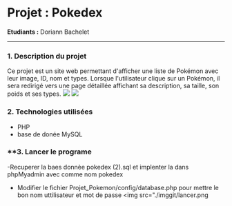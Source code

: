 # **Projet : Pokedex**

**Etudiants :** Doriann Bachelet

---

### **1. Description du projet**
Ce projet est un site web  permettant d'afficher une liste de Pokémon avec leur image, ID, nom et types. 
Lorsque l'utilisateur clique sur un Pokémon, il sera redirigé vers une page détaillée affichant sa description, sa taille, son poids et ses types.
<img src="./imggit/presentation1.PNG">
<img src="./imggit/presentation2.PNG">

### **2. Technologies utilisées**

- PHP
-  base de donée MySQL
### **3. Lancer le programe
-Recuperer la baes donnèe pokedex (2).sql et implenter la dans phpMyadmin avec comme nom pokedex
- Modifier le fichier Projet_Pokemon/config/database.php pour mettre le bon nom uttilisateur et mot de passe
  <img src="./imggit/lancer.png
